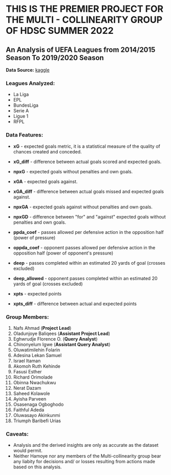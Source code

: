 # THIS IS THE PREMIER PROJECT FOR THE MULTI - COLLINEARITY GROUP OF HDSC SUMMER 2022

## An Analysis of UEFA Leagues from 2014/2015 Season To 2019/2020 Season

**Data Source:** [kaggle](https://www.kaggle.com/datasets/slehkyi/extended-football-stats-for-european-leagues-xg?select=understat.com.csv)

### Leagues Analyzed:

- La Liga
- EPL
- BundesLiga
- Serie A
- Ligue 1
- RFPL

### Data Features:

- __xG__ - expected goals metric, it is a statistical measure of the quality of chances created and conceded.

- __xG_diff__ - difference between actual goals scored and expected goals.

- __npxG__ - expected goals without penalties and own goals.

- __xGA__ - expected goals against.

- __xGA_diff__ - difference between actual goals missed and expected goals against.

- __npxGA__ - expected goals against without penalties and own goals.

- __npxGD__ - difference between "for" and "against" expected goals without penalties and own goals.

- __ppda_coef__ - passes allowed per defensive action in the opposition half (power of pressure)

- __oppda_coef__ - opponent passes allowed per defensive action in the opposition half (power of opponent's pressure)

- __deep__ - passes completed within an estimated 20 yards of goal (crosses excluded)

- __deep_allowed__ - opponent passes completed within an estimated 20 yards of goal (crosses excluded)

- __xpts__ - expected points

- __xpts_diff__ - difference between actual and expected points

### Group Members:

1. Nafs Ahmad (**Project Lead**)
2. Oladunjoye Baliqees (**Assistant Project Lead**)
3. Eghwrudje Florence O. (**Query Analyst**)
4. Chinonyelum Igwe (**Assistant Query Analyst**)
5. Oluwatimilehin Folarin 
6. Adesina Lekan Samuel
7. Israel Itaman
8. Akomoh Ruth Kehinde
9. Fasusi Esther
10. Richard Orimolade
11. Obinna Nwachukwu
12. Nerat Dazam
13. Saheed Kolawole
14. Ayisha Parveen
15. Osasenaga Ogboghodo
16. Faithful Adeda
17. Oluwasayo Akinkunmi
18. Triumph Baribefi Urias


### Caveats:

- Analysis and the derived insights are only as accurate as the dataset would permit.
- Neither Hamoye nor any members of the Multi-collinearity group bear any liabity for decisions and/ or losses resulting from actions made based on this analysis.
